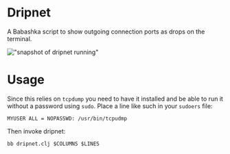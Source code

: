 
Dripnet
=======

A Babashka script to show outgoing connection ports as drops on the terminal.

!["snapshot of dripnet running"](../../../raw/branch/dev/media/dripnet.png)

Usage
=====

Since this relies on `tcpdump` you need to have it installed and be able to run it without a password using `sudo`. Place a line like such in your `sudoers` file:
```
MYUSER ALL = NOPASSWD: /usr/bin/tcpudmp
```

Then invoke dripnet:
```
bb dripnet.clj $COLUMNS $LINES
```
